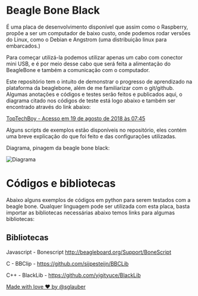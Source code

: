 # Beagle Bone Black
É uma placa de desenvolvimento disponível que assim como o Raspberry, propõe a ser um computador de baixo custo, onde podemos rodar versões do Linux, como o Debian e Angstrom (uma distribuição linux para embarcados.)

Para começar utilizá-la podemos utilizar apenas um cabo com conector mini USB, e é por meio desse cabo que será feita a alimentação do BeagleBone e também a comunicação com o computador.

Este repositório tem o intuito de demonstrar o progresso de aprendizado na plataforma da beaglebone, além de me familiarizar com o git/github. Algumas anotações e códigos e testes serão feitos e publicados aqui, o diagrama citado nos códigos de teste está logo abaixo e também ser encontrado através do link abaixo:

[TopTechBoy - Acesso em 19 de agosto de 2018 às 07:45](http://www.toptechboy.com/beaglevone-black-rev-c/beaglebone-black-lesson-1-understanding-beaglebone-black-pinout/)

Alguns scripts de exemplos estão disponíveis no repositório, eles contém uma breve explicação do que foi feito e das configurações utilizadas.

Diagrama, pinagem da beagle bone black:

![Diagrama](http://www.toptechboy.com/wp-content/uploads/2015/06/beaglebone-black-pinout.jpg)

# Códigos e bibliotecas

Abaixo alguns exemplos de códigos em python para serem testados com a beagle bone. Qualquer linguagem pode ser utilizada com esta placa, basta importar as bibliotecas necessárias abaixo temos links para algumas bibliotecas:

## Bibliotecas

Javascript - Bonescript http://beagleboard.org/Support/BoneScript

C - BBClip - https://github.com/sijpesteijn/BBCLib

C++ - BlackLib - https://github.com/yigityuce/BlackLib

[Made with love :heart: by @sglauber](https://github.com/sglauber)
